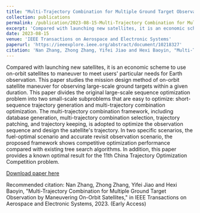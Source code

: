 ```yaml
---
title: "Multi-Trajectory Combination for Multiple Ground Target Observation by Maneuvering On-Orbit Satellites"
collection: publications
permalink: /publication/2023-08-15-Multi-Trajectory Combination for Multiple Ground Target Observation by Maneuvering On-Orbit Satellites-7
excerpt: 'Compared with launching new satellites, it is an economic scheme to use on-orbit satellites to maneuver to meet users' particular needs for Earth observation. This paper studies the mission design method of on-orbit satellite maneuver for observing large-scale ground targets within a given duration. This paper divides the original large-scale sequence optimization problem into two small-scale subproblems that are easy to optimize: short-sequence trajectory generation and multi-trajectory combination optimization. The multi-trajectory combination framework, including database generation, multi-trajectory combination selection, trajectory patching, and trajectory keeping, is adopted to optimize the observation sequence and design the satellite's trajectory. In two specific scenarios, the fuel-optimal scenario and accurate revisit observation scenario, the proposed framework shows competitive optimization performance compared with existing tree search algorithms. In addition, this paper provides a known optimal result for the 11th China Trajectory Optimization Competition problem.'
date: 2023-08-15
venue: 'IEEE Transactions on Aerospace and Electronic Systems'
paperurl: 'https://ieeexplore.ieee.org/abstract/document/10218327'
citation: 'Nan Zhang, Zhong Zhang, Yifei Jiao and Hexi Baoyin, "Multi-Trajectory Combination for Multiple Ground Target Observation by Maneuvering On-Orbit Satellites," in IEEE Transactions on Aerospace and Electronic Systems, 2023. (Early Access)'
---
```

Compared with launching new satellites, it is an economic scheme to use on-orbit satellites to maneuver to meet users' particular needs for Earth observation. This paper studies the mission design method of on-orbit satellite maneuver for observing large-scale ground targets within a given duration. This paper divides the original large-scale sequence optimization problem into two small-scale subproblems that are easy to optimize: short-sequence trajectory generation and multi-trajectory combination optimization. The multi-trajectory combination framework, including database generation, multi-trajectory combination selection, trajectory patching, and trajectory keeping, is adopted to optimize the observation sequence and design the satellite's trajectory. In two specific scenarios, the fuel-optimal scenario and accurate revisit observation scenario, the proposed framework shows competitive optimization performance compared with existing tree search algorithms. In addition, this paper provides a known optimal result for the 11th China Trajectory Optimization Competition problem.

[Download paper here](https://ieeexplore.ieee.org/abstract/document/10218327)

Recommended citation: Nan Zhang, Zhong Zhang, Yifei Jiao and Hexi Baoyin, "Multi-Trajectory Combination for Multiple Ground Target Observation by Maneuvering On-Orbit Satellites," in IEEE Transactions on Aerospace and Electronic Systems, 2023. (Early Access)
